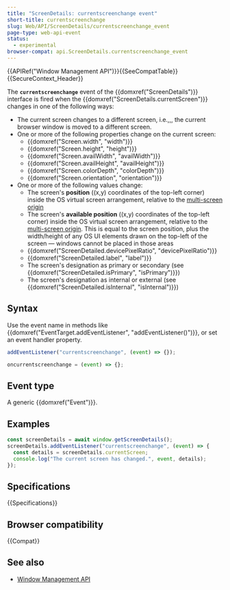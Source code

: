 ```yaml
---
title: "ScreenDetails: currentscreenchange event"
short-title: currentscreenchange
slug: Web/API/ScreenDetails/currentscreenchange_event
page-type: web-api-event
status:
  - experimental
browser-compat: api.ScreenDetails.currentscreenchange_event
---
```


{{APIRef("Window Management API")}}{{SeeCompatTable}}{{SecureContext_Header}}

The **`currentscreenchange`** event of the {{domxref("ScreenDetails")}} interface is fired when the {{domxref("ScreenDetails.currentScreen")}} changes in one of the following ways:

- The current screen changes to a different screen, i.e.,,, the current browser window is moved to a different screen.
- One or more of the following properties change on the current screen:
  - {{domxref("Screen.width", "width")}}
  - {{domxref("Screen.height", "height")}}
  - {{domxref("Screen.availWidth", "availWidth")}}
  - {{domxref("Screen.availHeight", "availHeight")}}
  - {{domxref("Screen.colorDepth", "colorDepth")}}
  - {{domxref("Screen.orientation", "orientation")}}
- One or more of the following values change:
  - The screen's **position** ((x,y) coordinates of the top-left corner) inside the OS virtual screen arrangement, relative to the [multi-screen origin](/en-US/docs/Web/API/Window_Management_API/Multi-screen_origin)
  - The screen's **available position** ((x,y) coordinates of the top-left corner) inside the OS virtual screen arrangement, relative to the [multi-screen origin](/en-US/docs/Web/API/Window_Management_API/Multi-screen_origin). This is equal to the screen position, plus the width/height of any OS UI elements drawn on the top-left of the screen — windows cannot be placed in those areas
  - {{domxref("ScreenDetailed.devicePixelRatio", "devicePixelRatio")}}
  - {{domxref("ScreenDetailed.label", "label")}}
  - The screen's designation as primary or secondary (see {{domxref("ScreenDetailed.isPrimary", "isPrimary")}})
  - The screen's designation as internal or external (see {{domxref("ScreenDetailed.isInternal", "isInternal")}})

## Syntax

Use the event name in methods like {{domxref("EventTarget.addEventListener", "addEventListener()")}}, or set an event handler property.

```js
addEventListener("currentscreenchange", (event) => {});

oncurrentscreenchange = (event) => {};
```

## Event type

A generic {{domxref("Event")}}.

## Examples

```js
const screenDetails = await window.getScreenDetails();
screenDetails.addEventListener("currentscreenchange", (event) => {
  const details = screenDetails.currentScreen;
  console.log("The current screen has changed.", event, details);
});
```

## Specifications

{{Specifications}}

## Browser compatibility

{{Compat}}

## See also

- [Window Management API](/en-US/docs/Web/API/Window_Management_API)
